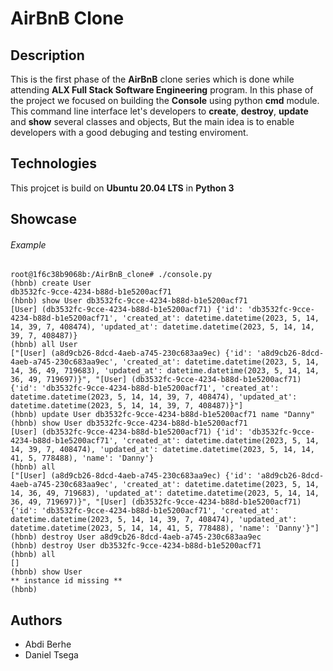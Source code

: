 # AirBnB Clone
## Description
This is the first phase of the **AirBnB** clone series which is done while attending **ALX Full Stack Software Engineering** program. In this phase of the project we focused on building the **Console** using python **cmd** module. This command line interface let's developers to **create**, **destroy**, **update** and **show** several classes and objects, But the main idea is to enable developers with a good debuging and testing enviroment.
## Technologies
This projcet is build on **Ubuntu 20.04 LTS** in **Python 3**
## Showcase
###### Example
```
root@1f6c38b9068b:/AirBnB_clone# ./console.py 
(hbnb) create User
db3532fc-9cce-4234-b88d-b1e5200acf71
(hbnb) show User db3532fc-9cce-4234-b88d-b1e5200acf71
[User] (db3532fc-9cce-4234-b88d-b1e5200acf71) {'id': 'db3532fc-9cce-4234-b88d-b1e5200acf71', 'created_at': datetime.datetime(2023, 5, 14, 14, 39, 7, 408474), 'updated_at': datetime.datetime(2023, 5, 14, 14, 39, 7, 408487)}
(hbnb) all User
["[User] (a8d9cb26-8dcd-4aeb-a745-230c683aa9ec) {'id': 'a8d9cb26-8dcd-4aeb-a745-230c683aa9ec', 'created_at': datetime.datetime(2023, 5, 14, 14, 36, 49, 719683), 'updated_at': datetime.datetime(2023, 5, 14, 14, 36, 49, 719697)}", "[User] (db3532fc-9cce-4234-b88d-b1e5200acf71) {'id': 'db3532fc-9cce-4234-b88d-b1e5200acf71', 'created_at': datetime.datetime(2023, 5, 14, 14, 39, 7, 408474), 'updated_at': datetime.datetime(2023, 5, 14, 14, 39, 7, 408487)}"]
(hbnb) update User db3532fc-9cce-4234-b88d-b1e5200acf71 name "Danny"
(hbnb) show User db3532fc-9cce-4234-b88d-b1e5200acf71
[User] (db3532fc-9cce-4234-b88d-b1e5200acf71) {'id': 'db3532fc-9cce-4234-b88d-b1e5200acf71', 'created_at': datetime.datetime(2023, 5, 14, 14, 39, 7, 408474), 'updated_at': datetime.datetime(2023, 5, 14, 14, 41, 5, 778488), 'name': 'Danny'}
(hbnb) all
["[User] (a8d9cb26-8dcd-4aeb-a745-230c683aa9ec) {'id': 'a8d9cb26-8dcd-4aeb-a745-230c683aa9ec', 'created_at': datetime.datetime(2023, 5, 14, 14, 36, 49, 719683), 'updated_at': datetime.datetime(2023, 5, 14, 14, 36, 49, 719697)}", "[User] (db3532fc-9cce-4234-b88d-b1e5200acf71) {'id': 'db3532fc-9cce-4234-b88d-b1e5200acf71', 'created_at': datetime.datetime(2023, 5, 14, 14, 39, 7, 408474), 'updated_at': datetime.datetime(2023, 5, 14, 14, 41, 5, 778488), 'name': 'Danny'}"]
(hbnb) destroy User a8d9cb26-8dcd-4aeb-a745-230c683aa9ec
(hbnb) destroy User db3532fc-9cce-4234-b88d-b1e5200acf71
(hbnb) all
[]
(hbnb) show User
** instance id missing **
(hbnb) 
```
## Authors
* Abdi Berhe
* Daniel Tsega

